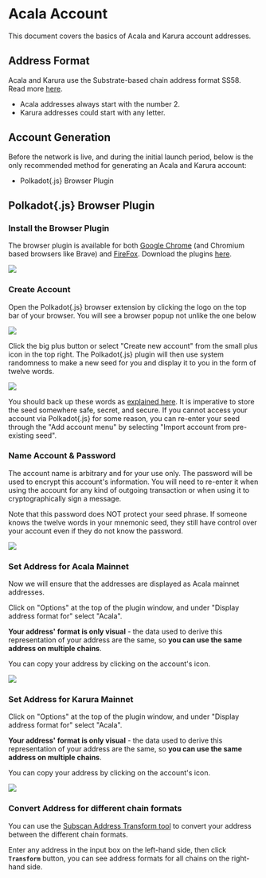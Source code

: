 # Acala Account

This document covers the basics of Acala and Karura account addresses.

## Address Format

Acala and Karura use the Substrate-based chain address format SS58. Read more [here](https://wiki.polkadot.network/docs/en/learn-accounts).

* Acala addresses always start with the number 2.
* Karura addresses could start with any letter.

## Account Generation 

Before the network is live, and during the initial launch period, below is the only recommended method for generating an Acala and Karura account:

* Polkadot{.js} Browser Plugin 

## Polkadot{.js} Browser Plugin 

### Install the Browser Plugin

The browser plugin is available for both [Google Chrome](https://chrome.google.com/webstore/detail/polkadot%7Bjs%7D-extension/mopnmbcafieddcagagdcbnhejhlodfdd?hl=en) \(and Chromium based browsers like Brave\) and [FireFox](https://addons.mozilla.org/en-US/firefox/addon/polkadot-js-extension). Download the plugins [here](https://polkadot.js.org/extension/).

![](../.gitbook/assets/screen-shot-2021-05-14-at-4.49.27-pm.png)

### Create Account

Open the Polkadot{.js} browser extension by clicking the logo on the top bar of your browser. You will see a browser popup not unlike the one below

![](../.gitbook/assets/screen-shot-2021-05-14-at-4.52.43-pm.png)

Click the big plus button or select "Create new account" from the small plus icon in the top right. The Polkadot{.js} plugin will then use system randomness to make a new seed for you and display it to you in the form of twelve words.

![](../.gitbook/assets/screen-shot-2021-05-14-at-4.53.46-pm.png)

You should back up these words as [explained here](https://wiki.polkadot.network/docs/en/learn-account-generation#storing-your-key-safely). It is imperative to store the seed somewhere safe, secret, and secure. If you cannot access your account via Polkadot{.js} for some reason, you can re-enter your seed through the "Add account menu" by selecting "Import account from pre-existing seed".

### Name Account & Password

The account name is arbitrary and for your use only. The password will be used to encrypt this account's information. You will need to re-enter it when using the account for any kind of outgoing transaction or when using it to cryptographically sign a message.

Note that this password does NOT protect your seed phrase. If someone knows the twelve words in your mnemonic seed, they still have control over your account even if they do not know the password.

![](../.gitbook/assets/screen-shot-2021-05-14-at-4.54.44-pm.png)

### Set Address for Acala Mainnet

Now we will ensure that the addresses are displayed as Acala mainnet addresses.

Click on "Options" at the top of the plugin window, and under "Display address format for" select "Acala".

**Your address' format is only visual** - the data used to derive this representation of your address are the same, so **you can use the same address on multiple chains**. 

You can copy your address by clicking on the account's icon.

![](../.gitbook/assets/screen-shot-2021-05-14-at-4.58.59-pm.png)

### Set Address for Karura Mainnet

Click on "Options" at the top of the plugin window, and under "Display address format for" select "Acala".

**Your address' format is only visual** - the data used to derive this representation of your address are the same, so **you can use the same address on multiple chains**. 

You can copy your address by clicking on the account's icon.

![](../.gitbook/assets/screen-shot-2021-05-14-at-4.59.11-pm.png)

### Convert Address for different chain formats

You can use the [Subscan Address Transform tool](https://polkadot.subscan.io/tools/ss58_transform) to convert your address between the different chain formats.

Enter any address in the input box on the left-hand side, then click **`Transform`** button, you can see address formats for all chains on the right-hand side.

